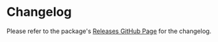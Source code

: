 # Changelog

Please refer to the package's [Releases GitHub Page](https://github.com/realitycollective/com.realitytoolkit.devtools/releases) for the changelog.